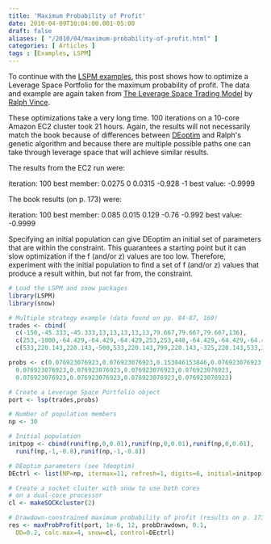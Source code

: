 ```yaml
---
title: 'Maximum Probability of Profit'
date: 2010-04-09T10:04:00.001-05:00
draft: false
aliases: [ "/2010/04/maximum-probability-of-profit.html" ]
categories: [ Articles ]
tags : [Examples, LSPM]
---
```


To continue with the [LSPM examples](http://blog.fosstrading.com/2010/01/lspm-examples.html), this post shows how to optimize a Leverage Space Portfolio for the maximum probability of profit. The data and example are again taken from [The Leverage Space Trading Model](http://www.amazon.com/gp/product/0470455950?ie=UTF8&tag=fosstrading-20&linkCode=as2&camp=1789&creative=9325&creativeASIN=0470455950) by [Ralph Vince](http://www.ralphvince.com/).  
  
These optimizations take a very long time. 100 iterations on a 10-core Amazon EC2 cluster took 21 hours. Again, the results will not necessarily match the book because of differences between [DEoptim](https://cran.r-project.org/package=DEoptim) and Ralph's genetic algorithm and because there are multiple possible paths one can take through leverage space that will achieve similar results.  
  
The results from the EC2 run were:  

iteration: 100 best member: 0.0275 0 0.0315 -0.928 -1 best value: -0.9999

The book results (on p. 173) were:  

iteration: 100 best member: 0.085 0.015 0.129 -0.76 -0.992 best value: -0.9999

  
Specifying an initial population can give DEoptim an initial set of parameters that are within the constraint. This guarantees a starting point but it can slow optimization if the f (and/or z) values are too low. Therefore, experiment with the initial population to find a set of f (and/or z) values that produce a result within, but not far from, the constraint.  

```r
# Load the LSPM and snow packages
library(LSPM)
library(snow)

# Multiple strategy example (data found on pp. 84-87, 169)
trades <- cbind(
  c(-150,-45.333,-45.333,13,13,13,13,13,79.667,79.667,79.667,136),
  c(253,-1000,-64.429,-64.429,-64.429,253,253,448,-64.429,-64.429,-64.429,253),
  c(533,220.143,220.143,-500,533,220.143,799,220.143,-325,220.143,533,220.143))

probs <- c(0.076923076923,0.076923076923,0.153846153846,0.076923076923,
  0.076923076923,0.076923076923,0.076923076923,0.076923076923,
  0.076923076923,0.076923076923,0.076923076923,0.076923076923)

# Create a Leverage Space Portfolio object
port <- lsp(trades,probs)

# Number of population members
np <- 30

# Initial population
initpop <- cbind(runif(np,0,0.01),runif(np,0,0.01),runif(np,0,0.01),
  runif(np,-1,-0.8),runif(np,-1,-0.8))

# DEoptim parameters (see ?deoptim)
DEctrl <- list(NP=np, itermax=11, refresh=1, digits=6, initial=initpop)

# Create a socket cluster with snow to use both cores
# on a dual-core processor
cl <- makeSOCKcluster(2)

# Drawdown-constrained maximum probability of profit (results on p. 173)
res <- maxProbProfit(port, 1e-6, 12, probDrawdown, 0.1,
  DD=0.2, calc.max=4, snow=cl, control=DEctrl)
```
